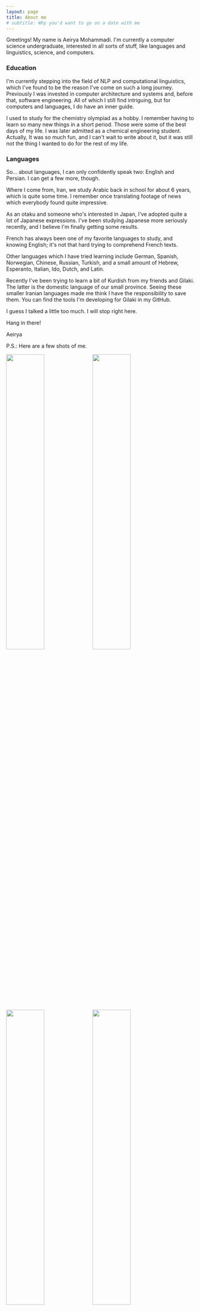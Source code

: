 ```yaml
---
layout: page
title: About me
# subtitle: Why you'd want to go on a date with me
---
```


Greetings! My name is Aeirya Mohammadi. I'm currently a computer science undergraduate, interested in all sorts of stuff, like languages and linguistics, science, and computers. 

### Education
I'm currently stepping into the field of NLP and computational linguistics, which I've found to be the reason I've come on such a long journey. Previously I was invested in computer architecture and systems and, before that, software engineering. All of which I still find intriguing, but for computers and languages, I do have an inner guide.

I used to study for the chemistry olympiad as a hobby. I remember having to learn so many new things in a short period. Those were some of the best days of my life. I was later admitted as a chemical engineering student. Actually, It was so much fun, and I can't wait to write about it, but it was still not the thing I wanted to do for the rest of my life.

### Languages
So... about languages, I can only confidently speak two: English and Persian. I can get a few more, though. 

Where I come from, Iran, we study Arabic back in school for about 6 years, which is quite some time. I remember once translating footage of news which everybody found quite impressive.  

As an otaku and someone who's interested in Japan, I've adopted quite a lot of Japanese expressions. I've been studying Japanese more seriously recently, and I believe I'm finally getting some results.

French has always been one of my favorite languages to study, and knowing English; it's not that hard trying to comprehend French texts. 

Other languages which I have tried learning include German, Spanish, Norwegian, Chinese, Russian, Turkish, and a small amount of Hebrew, Esperanto, Italian, Ido, Dutch, and Latin.

Recently I've been trying to learn a bit of Kurdish from my friends and Gilaki. The latter is the domestic language of our small province. Seeing these smaller Iranian languages made me think I have the responsibility to save them. You can find the tools I'm developing for Gilaki in my GitHub.

I guess I talked a little too much. I will stop right here.

Hang in there!

Aeirya

P.S.: Here are a few shots of me.

<p float="left">
  <img src="{{ 'assets/img/me/ducky_tie_at_party.jpg' | relative_url }}" width="45%" />
  <img src="{{ 'assets/img/me/sitting_out_in_the_sun.jpg' | relative_url }}" width="45%" />
  <img src="{{ 'assets/img/me/taking_off_glasses.jpg' | relative_url }}" width="45%" />
  <img src="{{ 'assets/img/me/smiling_close_up_in_rain.jpg' | relative_url }}" width="45%" />
</p>

<!-- ### My story -->

<!-- To be honest, I'm having some trouble remembering right now, so why don't you just watch [my movie](https://en.wikipedia.org/wiki/The_Princess_Bride_%28film%29) and it will answer **all** your questions. -->
